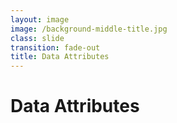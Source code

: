 ```yaml
---
layout: image
image: /background-middle-title.jpg
class: slide
transition: fade-out
title: Data Attributes
---
```


<div class="flex h-full flex-items-center">
  <h1 class="text-left m-b-0 font-bold">
    Data Attributes
  </h1>
</div>
